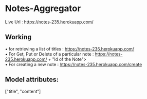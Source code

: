 # Notes-Aggregator

Live Url : https://notes-235.herokuapp.com/

## Working
• for retrieving a list of titles : https://notes-235.herokuapp.com/</br>
• For Get, Put or Delete of a particular note : https://notes-235.herokuapp.com/ + "Id of the Note"></br>
• For creating a new note : https://notes-235.herokuapp.com/create</br>

## Model attributes: 
["title", "content"]
